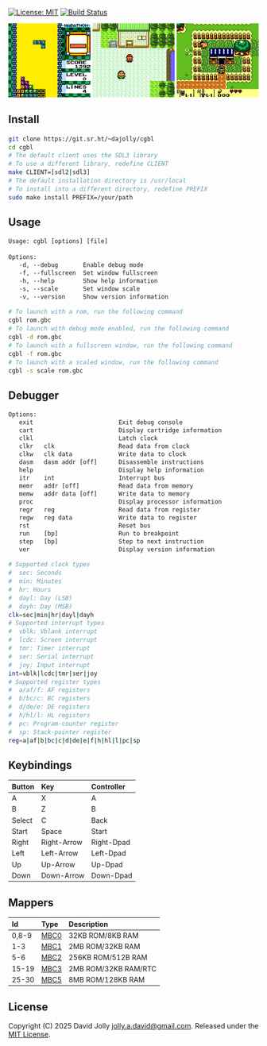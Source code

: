 <!--
SPDX-FileCopyrightText: 2025 David Jolly <jolly.a.david@gmail.com>
SPDX-License-Identifier: MIT
-->

[![License: MIT](https://shields.io/badge/license-MIT-blue.svg?style=flat)](LICENSES/MIT.txt) [![Build Status](https://builds.sr.ht/~dajolly/cgbl.svg)](https://builds.sr.ht/~dajolly/cgbl?)

![CGBL](docs/cgbl.png)

## Install

```bash
git clone https://git.sr.ht/~dajolly/cgbl
cd cgbl
# The default client uses the SDL3 library
# To use a different library, redefine CLIENT
make CLIENT=[sdl2|sdl3]
# The default installation directory is /usr/local
# To install into a different directory, redefine PREFIX
sudo make install PREFIX=/your/path
```

## Usage

```
Usage: cgbl [options] [file]

Options:
   -d, --debug       Enable debug mode
   -f, --fullscreen  Set window fullscreen
   -h, --help        Show help information
   -s, --scale       Set window scale
   -v, --version     Show version information
```

```bash
# To launch with a rom, run the following command
cgbl rom.gbc
# To launch with debug mode enabled, run the following command
cgbl -d rom.gbc
# To launch with a fullscreen window, run the following command
cgbl -f rom.gbc
# To launch with a scaled window, run the following command
cgbl -s scale rom.gbc
```

## Debugger

```
Options:
   exit                        Exit debug console
   cart                        Display cartridge information
   clkl                        Latch clock
   clkr   clk                  Read data from clock
   clkw   clk data             Write data to clock
   dasm   dasm addr [off]      Disassemble instructions
   help                        Display help information
   itr    int                  Interrupt bus
   memr   addr [off]           Read data from memory
   memw   addr data [off]      Write data to memory
   proc                        Display processor information
   regr   reg                  Read data from register
   regw   reg data             Write data to register
   rst                         Reset bus
   run    [bp]                 Run to breakpoint
   step   [bp]                 Step to next instruction
   ver                         Display version information
```

```bash
# Supported clock types
#  sec: Seconds
#  min: Minutes
#  hr: Hours
#  dayl: Day (LSB)
#  dayh: Day (MSB)
clk=sec|min|hr|dayl|dayh
# Supported interrupt types
#  vblk: Vblank interrupt
#  lcdc: Screen interrupt
#  tmr: Timer interrupt
#  ser: Serial interrupt
#  joy: Input interrupt
int=vblk|lcdc|tmr|ser|joy
# Supported register types
#  a/af/f: AF registers
#  b/bc/c: BC registers
#  d/de/e: DE registers
#  h/hl/l: HL registers
#  pc: Program-counter register
#  sp: Stack-pointer register
reg=a|af|b|bc|c|d|de|e|f|h|hl|l|pc|sp
```

## Keybindings

|Button |Key        |Controller|
|:------|:----------|:---------|
|A      |X          |A         |
|B      |Z          |B         |
|Select |C          |Back      |
|Start  |Space      |Start     |
|Right  |Right-Arrow|Right-Dpad|
|Left   |Left-Arrow |Left-Dpad |
|Up     |Up-Arrow   |Up-Dpad   |
|Down   |Down-Arrow |Down-Dpad |

## Mappers

|Id   |Type                                       |Description         |
|:----|:------------------------------------------|:-------------------|
|0,8-9|[MBC0](https://gbdev.io/pandocs/nombc.html)|32KB ROM/8KB RAM    |
|1-3  |[MBC1](https://gbdev.io/pandocs/MBC1.html) |2MB ROM/32KB RAM    |
|5-6  |[MBC2](https://gbdev.io/pandocs/MBC2.html) |256KB ROM/512B RAM  |
|15-19|[MBC3](https://gbdev.io/pandocs/MBC3.html) |2MB ROM/32KB RAM/RTC|
|25-30|[MBC5](https://gbdev.io/pandocs/MBC5.html) |8MB ROM/128KB RAM   |

## License

Copyright (C) 2025 David Jolly <jolly.a.david@gmail.com>. Released under the [MIT License](LICENSES/MIT.txt).
